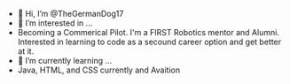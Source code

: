 - 👋 Hi, I’m @TheGermanDog17
- 👀 I’m interested in ...
- Becoming a Commerical Pilot. I'm a FIRST Robotics mentor and Alumni. Interested in learning to code as a secound career option and get better at it.
- 🌱 I’m currently learning ...
- Java, HTML, and CSS currently and Avaition
<!---
TheGermanDog17/TheGermanDog17 is a ✨ special ✨ repository because its `README.md` (this file) appears on your GitHub profile.
You can click the Preview link to take a look at your changes.
--->
